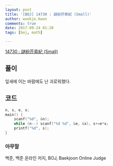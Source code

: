 ```yaml
---
layout: post
title: '[BOJ] 14730 : 謎紛芥索紀 (Small)'
author: wookje.kwon
comments: true
date: 2017-09-24 01:20
tags: [boj, math]

---
```


[14730 : 謎紛芥索紀 (Small)](https://www.acmicpc.net/problem/14730)

## 풀이

잎새에 이는 바람에도 난 괴로워했다.

## 코드

```cpp
n, s, e, x;
main() {
	scanf("%d", &n);
	while (n--) scanf("%d %d", &e, &x), s+=e*x;
	printf("%d", s);
}
```

### 아무말  
백준, 백준 온라인 저지, BOJ, Baekjoon Online Judge